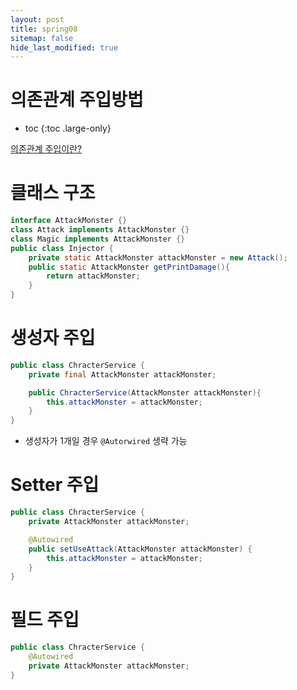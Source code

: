 ```yaml
---
layout: post
title: spring08
sitemap: false
hide_last_modified: true
---
```

# 의존관계 주입방법

* toc
{:toc .large-only}

[의존관계 주입이란?](https://seouljoy.github.io/spring/2024-01-21-spring07/)

# 클래스 구조

```JAVA
interface AttackMonster {}
class Attack implements AttackMonster {}
class Magic implements AttackMonster {}
public class Injector {
	private static AttackMonster attackMonster = new Attack();
	public static AttackMonster getPrintDamage(){
		return attackMonster;
	}
}
```

# 생성자 주입

```JAVA
public class ChracterService {
	private final AttackMonster attackMonster;

	public ChracterService(AttackMonster attackMonster){
		this.attackMonster = attackMonster;
	}
}
```

- 생성자가 1개일 경우 ```@Autorwired``` 생략 가능

# Setter 주입

```JAVA
public class ChracterService {
	private AttackMonster attackMonster;

	@Autowired
	public setUseAttack(AttackMonster attackMonster) {
		this.attackMonster = attackMonster;
	}
}
```

# 필드 주입

```JAVA
public class ChracterService {
	@Autowired
	private AttackMonster attackMonster;
}
```